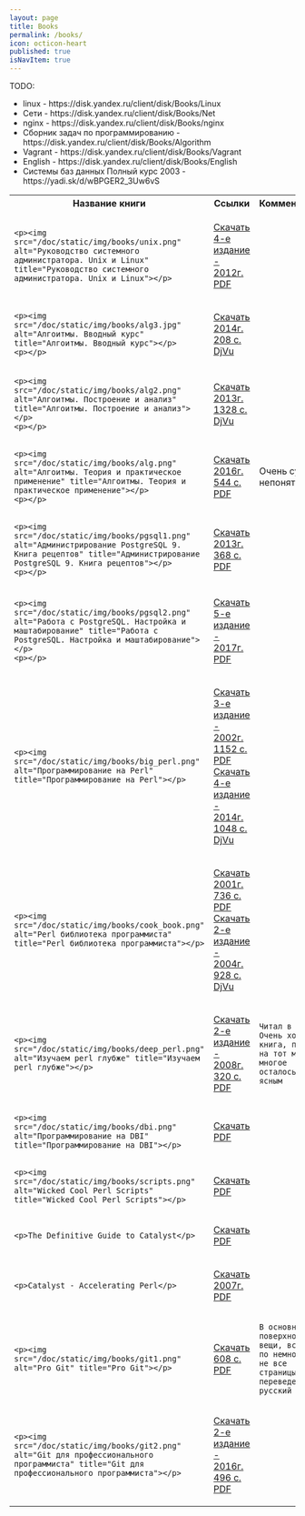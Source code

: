 ```yaml
---
layout: page
title: Books
permalink: /books/
icon: octicon-heart
published: true
isNavItem: true
---
```


<style>
    img {
        max-width: 50%;
        vertical-align: middle;
    }
</style>

<table>

<tr>
    <th>Название книги</th>
    <th>Ссылки</th>
    <th>Комментарии</th>
</tr>

TODO:
<ul>
    <li>linux - https://disk.yandex.ru/client/disk/Books/Linux</li>
    <li>Сети - https://disk.yandex.ru/client/disk/Books/Net</li>
    <li>nginx - https://disk.yandex.ru/client/disk/Books/nginx</li>
    <li>Сборник задач по программированию - https://disk.yandex.ru/client/disk/Books/Algorithm</li>
    <li>Vagrant - https://disk.yandex.ru/client/disk/Books/Vagrant</li>
    <li>English - https://disk.yandex.ru/client/disk/Books/English</li>
    <li>Системы баз данных Полный курс  2003 - https://yadi.sk/d/wBPGER2_3Uw6vS</li>
</ul>

<!-- ------------------------------------------------------------- -->

<tr><td>
    
    <p><img src="/doc/static/img/books/unix.png" alt="Руководство системного администратора. Unix и Linux" title="Руководство системного администратора. Unix и Linux"></p>

</td><td>

<a href="https://yadi.sk/i/mFg6wsSP3UaqhN" target="_blank">Скачать 4-е издание - 2012г. PDF</a><br>

</td><td>

</td></tr>

<!-- ------------------------------------------------------------- -->

<tr><td>
    
    <p><img src="/doc/static/img/books/alg3.jpg" alt="Алгоитмы. Вводный курс" title="Алгоитмы. Вводный курс"></p>
    <p></p>

</td><td>

<a href="https://yadi.sk/d/VJhXx4u33UQSo4" target="_blank">Скачать 2014г. 208 с. DjVu</a><br>

</td><td>

</td></tr>

<!-- ------------------------------------------------------------- -->

<tr><td>
    
    <p><img src="/doc/static/img/books/alg2.png" alt="Алгоитмы. Построение и анализ" title="Алгоитмы. Построение и анализ"></p>
    <p></p>

</td><td>

<a href="https://yadi.sk/i/YMPQF00W3UQSc8" target="_blank">Скачать 2013г. 1328 с. DjVu</a><br>

</td><td>

</td></tr>

<!-- ------------------------------------------------------------- -->

<tr><td>
    
    <p><img src="/doc/static/img/books/alg.png" alt="Алгоитмы. Теория и практическое применение" title="Алгоитмы. Теория и практическое применение"></p>
    <p></p>

</td><td>

<a href="https://yadi.sk/i/b8fR4tSm3UBawQ" target="_blank">Скачать 2016г. 544 с. PDF</a><br>

</td><td>

<p>Очень сухо, непонятно.</p>

</td></tr>

<!-- ------------------------------------------------------------- -->

<tr><td>
    
    <p><img src="/doc/static/img/books/pgsql1.png" alt="Администрирование PostgreSQL 9. Книга рецептов" title="Администрирование PostgreSQL 9. Книга рецептов"></p>
    <p></p>

</td><td>

<a href="https://yadi.sk/i/lti5b3RO3U5BnQ" target="_blank">Скачать 2013г. 368 с. PDF</a><br>

</td><td>

</td></tr>

<!-- ------------------------------------------------------------- -->

<tr><td>
    
    <p><img src="/doc/static/img/books/pgsql2.png" alt="Работа с PostgreSQL. Настройка и маштабирование" title="Работа с PostgreSQL. Настройка и маштабирование"></p>
    <p></p>

</td><td>

<a href="https://yadi.sk/i/x9--NZgi3U5C6V" target="_blank">Скачать 5-е издание - 2017г. PDF</a><br>

</td><td>

</td></tr>

<!-- ------------------------------------------------------------- -->

<tr><td>

    <p><img src="/doc/static/img/books/big_perl.png" alt="Программирование на Perl" title="Программирование на Perl"></p>

</td><td>

<a href="https://yadi.sk/i/XpwEWO2R3SG4nr" target="_blank">Скачать 3-е издание - 2002г. 1152 с. PDF</a><br>
<a href="https://yadi.sk/d/FbU4o27k3SG4tE" target="_blank">Скачать 4-е издание - 2014г. 1048 с. DjVu</a><br>

</td><td>

</td></tr>

<!-- ------------------------------------------------------------- -->

<tr><td>

    <p><img src="/doc/static/img/books/cook_book.png" alt="Perl библиотека программиста" title="Perl библиотека программиста"></p>

</td><td>

<a href="https://yadi.sk/i/0pgxudtQ3UBdKo" target="_blank">Скачать 2001г. 736 с. PDF</a><br>
<a href="https://yadi.sk/i/X0fUlH4K3UBdWA" target="_blank">Скачать 2-е издание - 2004г. 928 с. DjVu</a><br>

</td><td>

</td></tr>

<!-- ------------------------------------------------------------- -->

<tr><td>

    <p><img src="/doc/static/img/books/deep_perl.png" alt="Изучаем perl глубже" title="Изучаем perl глубже"></p>

</td><td>

<a href="https://yadi.sk/i/FpP89Nm03UBdeN" target="_blank">Скачать 2-е издание - 2008г. 320 с. PDF</a><br>

</td><td>

    Читал в 2017. Очень хорошая книга, правда на тот момент многое осталось не ясным

</td></tr>

<!-- ------------------------------------------------------------- -->

<tr><td>

    <p><img src="/doc/static/img/books/dbi.png" alt="Программирование на DBI" title="Программирование на DBI"></p>

</td><td>

<a href="https://yadi.sk/d/CR5tr1Gm3UBcHU" target="_blank">Скачать PDF</a><br>

</td><td>

</td></tr>

<!-- ------------------------------------------------------------- -->

<tr><td>

    <p><img src="/doc/static/img/books/scripts.png" alt="Wicked Cool Perl Scripts" title="Wicked Cool Perl Scripts"></p>

</td><td>

<a href="https://yadi.sk/i/ypG3Pj6G3UK8TJ" target="_blank">Скачать PDF</a><br>

</td><td>

</td></tr>

<!-- ------------------------------------------------------------- -->

<tr><td>
    
    <p>The Definitive Guide to Catalyst</p>

</td><td>

<a href="https://yadi.sk/i/fMZ5Zxh-3UBbx6" target="_blank">Скачать PDF</a><br>

</td><td>

</td></tr>

<!-- ------------------------------------------------------------- -->

<tr><td>
    
    <p>Catalyst - Accelerating Perl</p>

</td><td>

<a href="https://yadi.sk/i/ZW1JbN8U3UBc5z" target="_blank">Скачать 2007г. PDF</a><br>

</td><td>

</td></tr>

<!-- ------------------------------------------------------------- -->

<tr><td>
    
    <p><img src="/doc/static/img/books/git1.png" alt="Pro Git" title="Pro Git"></p>

</td><td>

<a href="https://yadi.sk/i/wTiln8Km3UBeZS" target="_blank">Скачать 608 с. PDF</a><br>

</td><td>

    В основном поверхностые вещи, всего по немногу. + не все страницы переведены на русский

</td></tr>

<!-- ------------------------------------------------------------- -->

<tr><td>
    
    <p><img src="/doc/static/img/books/git2.png" alt="Git для профессионального программиста" title="Git для профессионального программиста"></p>

</td><td>

<a href="https://yadi.sk/i/BonZFSkp3UBeoC" target="_blank">Скачать 2-е издание - 2016г. 496 с. PDF</a><br>

</td><td>

</td></tr>

</table>

